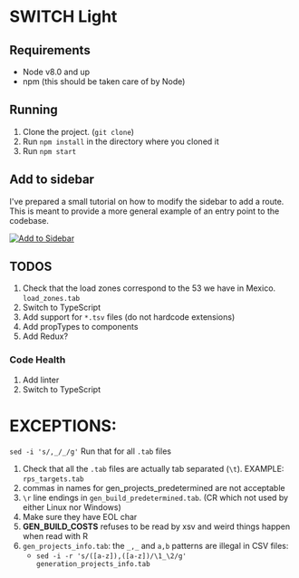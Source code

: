 # SWITCH Light

## Requirements

- Node v8.0 and up
- npm (this should be taken care of by Node)

## Running

1. Clone the project. (`git clone`)
2. Run `npm install` in the directory where you cloned it
3. Run `npm start`

## Add to sidebar

I've prepared a small tutorial on how to modify the sidebar to add a route. This is meant to provide a more general example of an entry point to the codebase.


[![Add to Sidebar](http://monywize.com/images/video-placeholdere9f3.png?1454083235)](https://youtu.be/qPyGMcT8Bbs)


## TODOS

1. Check that the load zones correspond to the 53 we have in Mexico. `load_zones.tab`
2. Switch to TypeScript
3. Add support for `*.tsv` files (do not hardcode extensions)
4. Add propTypes to components
5. Add Redux?

### Code Health

1. Add linter
2. Switch to TypeScript

# EXCEPTIONS:


`sed -i 's/,_/_/g'`
Run that for all `.tab` files

1. Check that all the `.tab` files are actually tab separated (`\t`). EXAMPLE: `rps_targets.tab`
2. commas in names for gen_projects_predetermined are not acceptable
3. `\r` line endings in `gen_build_predetermined.tab`. (CR which not used by either Linux nor Windows)
4. Make sure they have EOL char
5. **GEN_BUILD_COSTS** refuses to be read by xsv and weird things happen when read with R
6. `gen_projects_info.tab`: the `_,_` and `a,b` patterns are illegal in CSV files:
	- `sed -i -r 's/([a-z]),([a-z])/\1_\2/g' generation_projects_info.tab`

